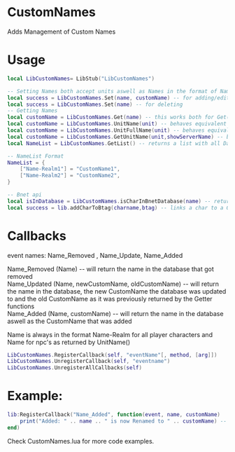 # CustomNames
Adds Management of Custom Names
# Usage 
```lua
local LibCustomNames= LibStub("LibCustomNames")

-- Setting Names both accept units aswell as Names in the format of Name-Realm (for players) or just Name (for npcs) and Btag in format "BattleTag#12345"
local success = LibCustomNames.Set(name, customName) -- for adding/editing 
local success = LibCustomNames.Set(name) -- for deleting 
-- Getting Names
local customName = LibCustomNames.Get(name) -- this works both for Get(Charname) and Get(Btag)
local customName = LibCustomNames.UnitName(unit) -- behaves equivalent to normal UnitName()
local customName = LibCustomNames.UnitFullName(unit) -- behaves equivalent to normal UnitFullName()
local customName = LibCustomNames.GetUnitName(unit,showServerName) -- behaves equivalent to normal GetUnitName()
local NameList = LibCustomNames.GetList() -- returns a list with all Database entrys

-- NameList Format
NameList = {
	["Name-Realm1"] = "CustomName1",
	["Name-Realm2"] = "CustomName2",
}

-- Bnet api
local isInDatabase = LibCustomNames.isCharInBnetDatabase(name) -- returns true if the charname is already linked to a bnet account (nil otherwise)
local success = lib.addCharToBtag(charname,btag) -- links a char to a Given Btag. Btag should be in format "BattleTag#12345"
```
# Callbacks

event names: Name_Removed , Name_Update, Name_Added <br/>

Name_Removed (Name) -- will return the name in the database that got removed  <br />
Name_Updated (Name, newCustomName, oldCustomName) -- will return the name in the database, the new CustomName the database was updated to and the old CustomName as it was previously returned by the Getter functions <br />
Name_Added (Name, customName) -- will return the name in the database aswell as the CustomName that was added <br />

Name is always in the format Name-Realm for all player characters and Name for npc's as returned by UnitName()
```lua
LibCustomNames.RegisterCallback(self, "eventName"[, method, [arg]])
LibCustomNames.UnregisterCallback(self, "eventname")
LibCustomNames.UnregisterAllCallbacks(self)
```

# Example:

```lua
lib:RegisterCallback("Name_Added", function(event, name, customName)
	print("Added: " .. name .. " is now Renamed to " .. customName) -- this will print whenever a new Name is added 
end)
```
Check CustomNames.lua for more code examples.
